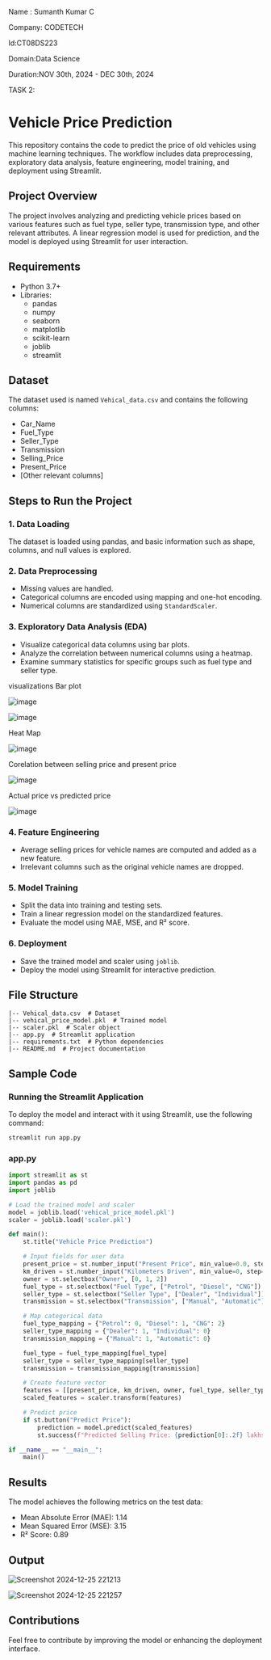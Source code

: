 Name : Sumanth Kumar C 

Company: CODETECH

Id:CT08DS223

Domain:Data Science

Duration:NOV 30th, 2024 - DEC 30th, 2024 

TASK 2:
  
# Vehicle Price Prediction

This repository contains the code to predict the price of old vehicles using machine learning techniques. The workflow includes data preprocessing, exploratory data analysis, feature engineering, model training, and deployment using Streamlit.

## Project Overview
The project involves analyzing and predicting vehicle prices based on various features such as fuel type, seller type, transmission type, and other relevant attributes. A linear regression model is used for prediction, and the model is deployed using Streamlit for user interaction.

## Requirements
- Python 3.7+
- Libraries:
  - pandas
  - numpy
  - seaborn
  - matplotlib
  - scikit-learn
  - joblib
  - streamlit

## Dataset
The dataset used is named `Vehical_data.csv` and contains the following columns:
- Car_Name
- Fuel_Type
- Seller_Type
- Transmission
- Selling_Price
- Present_Price
- [Other relevant columns]


## Steps to Run the Project

### 1. Data Loading
The dataset is loaded using pandas, and basic information such as shape, columns, and null values is explored.

### 2. Data Preprocessing
- Missing values are handled.
- Categorical columns are encoded using mapping and one-hot encoding.
- Numerical columns are standardized using `StandardScaler`.

### 3. Exploratory Data Analysis (EDA)
- Visualize categorical data columns using bar plots.
- Analyze the correlation between numerical columns using a heatmap.
- Examine summary statistics for specific groups such as fuel type and seller type.
  
visualizations
Bar plot

![image](https://github.com/user-attachments/assets/8fd55c8e-ce16-4c1e-8094-00f076c35c2e)

![image](https://github.com/user-attachments/assets/64329956-e029-4a18-8cb7-3134ead22a3c)

Heat Map

![image](https://github.com/user-attachments/assets/da0e3d52-10f2-4603-9a97-fb1ac5b77a33)

Corelation between selling price and present price

![image](https://github.com/user-attachments/assets/f663e79a-e0f4-49a6-be87-3963a1baa291)

Actual price vs predicted price

![image](https://github.com/user-attachments/assets/d1ba9543-75ce-4cab-b44d-82539d89e217)

### 4. Feature Engineering
- Average selling prices for vehicle names are computed and added as a new feature.
- Irrelevant columns such as the original vehicle names are dropped.

### 5. Model Training
- Split the data into training and testing sets.
- Train a linear regression model on the standardized features.
- Evaluate the model using MAE, MSE, and R² score.

### 6. Deployment
- Save the trained model and scaler using `joblib`.
- Deploy the model using Streamlit for interactive prediction.

## File Structure
```
|-- Vehical_data.csv  # Dataset
|-- vehical_price_model.pkl  # Trained model
|-- scaler.pkl  # Scaler object
|-- app.py  # Streamlit application
|-- requirements.txt  # Python dependencies
|-- README.md  # Project documentation
```

## Sample Code
### Running the Streamlit Application
To deploy the model and interact with it using Streamlit, use the following command:
```bash
streamlit run app.py
```
### app.py
```python
import streamlit as st
import pandas as pd
import joblib

# Load the trained model and scaler
model = joblib.load('vehical_price_model.pkl')
scaler = joblib.load('scaler.pkl')

def main():
    st.title("Vehicle Price Prediction")

    # Input fields for user data
    present_price = st.number_input("Present Price", min_value=0.0, step=0.1)
    km_driven = st.number_input("Kilometers Driven", min_value=0, step=100)
    owner = st.selectbox("Owner", [0, 1, 2])
    fuel_type = st.selectbox("Fuel Type", ["Petrol", "Diesel", "CNG"])
    seller_type = st.selectbox("Seller Type", ["Dealer", "Individual"])
    transmission = st.selectbox("Transmission", ["Manual", "Automatic"])

    # Map categorical data
    fuel_type_mapping = {"Petrol": 0, "Diesel": 1, "CNG": 2}
    seller_type_mapping = {"Dealer": 1, "Individual": 0}
    transmission_mapping = {"Manual": 1, "Automatic": 0}

    fuel_type = fuel_type_mapping[fuel_type]
    seller_type = seller_type_mapping[seller_type]
    transmission = transmission_mapping[transmission]

    # Create feature vector
    features = [[present_price, km_driven, owner, fuel_type, seller_type, transmission]]
    scaled_features = scaler.transform(features)

    # Predict price
    if st.button("Predict Price"):
        prediction = model.predict(scaled_features)
        st.success(f"Predicted Selling Price: {prediction[0]:.2f} lakhs")

if __name__ == "__main__":
    main()
```

## Results
The model achieves the following metrics on the test data:
- Mean Absolute Error (MAE): 1.14
- Mean Squared Error (MSE): 3.15
- R² Score: 0.89
## Output
![Screenshot 2024-12-25 221213](https://github.com/user-attachments/assets/7a64ca5e-b550-4f55-93c7-f7cf52563bfb)

![Screenshot 2024-12-25 221257](https://github.com/user-attachments/assets/a1edaae2-8987-40b2-8623-55e644d1583e)

## Contributions
Feel free to contribute by improving the model or enhancing the deployment interface.

